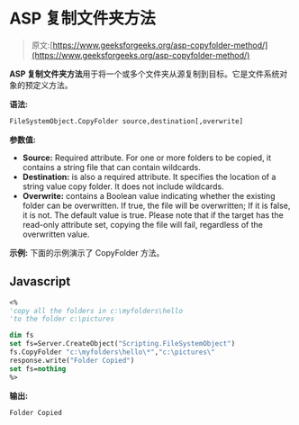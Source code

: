 # ASP 复制文件夹方法

> 原文:[https://www.geeksforgeeks.org/asp-copyfolder-method/](https://www.geeksforgeeks.org/asp-copyfolder-method/)

**ASP 复制文件夹方法**用于将一个或多个文件夹从源复制到目标。它是文件系统对象的预定义方法。

**语法:**

```vb
FileSystemObject.CopyFolder source,destination[,overwrite] 
```

**参数值:**

*   **Source:** Required attribute. For one or more folders to be copied, it contains a string file that can contain wildcards.
*   **Destination:** is also a required attribute. It specifies the location of a string value copy folder. It does not include wildcards.
*   **Overwrite:** contains a Boolean value indicating whether the existing folder can be overwritten. If true, the file will be overwritten; If it is false, it is not. The default value is true. Please note that if the target has the read-only attribute set, copying the file will fail, regardless of the overwritten value.

**示例:** 下面的示例演示了 CopyFolder 方法。

## Javascript

```vb
<%
'copy all the folders in c:\myfolders\hello
'to the folder c:\pictures

dim fs
set fs=Server.CreateObject("Scripting.FileSystemObject")
fs.CopyFolder "c:\myfolders\hello\*","c:\pictures\"
response.write("Folder Copied")
set fs=nothing
%>
```

**输出:**

```vb
Folder Copied
```